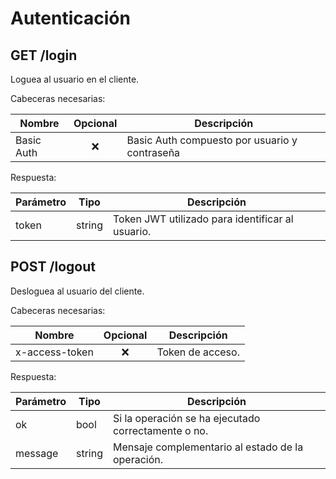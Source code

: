 # Autenticación

## GET /login

Loguea al usuario en el cliente.

Cabeceras necesarias:

| Nombre     | Opcional | Descripción                                   |
| ---------- | :------: | --------------------------------------------- |
| Basic Auth |   :x:    | Basic Auth compuesto por usuario y contraseña |

Respuesta:

| Parámetro | Tipo   | Descripción                                      |
| --------- | ------ | ------------------------------------------------ |
| token     | string | Token JWT utilizado para identificar al usuario. |



## POST /logout

Desloguea al usuario del cliente.

Cabeceras necesarias:

| Nombre         | Opcional | Descripción      |
| -------------- | :------: | ---------------- |
| x-access-token |   :x:    | Token de acceso. |

Respuesta:

| Parámetro | Tipo   | Descripción                                         |
| --------- | ------ | --------------------------------------------------- |
| ok        | bool   | Si la operación se ha ejecutado correctamente o no. |
| message   | string | Mensaje complementario al estado de la operación.   |

